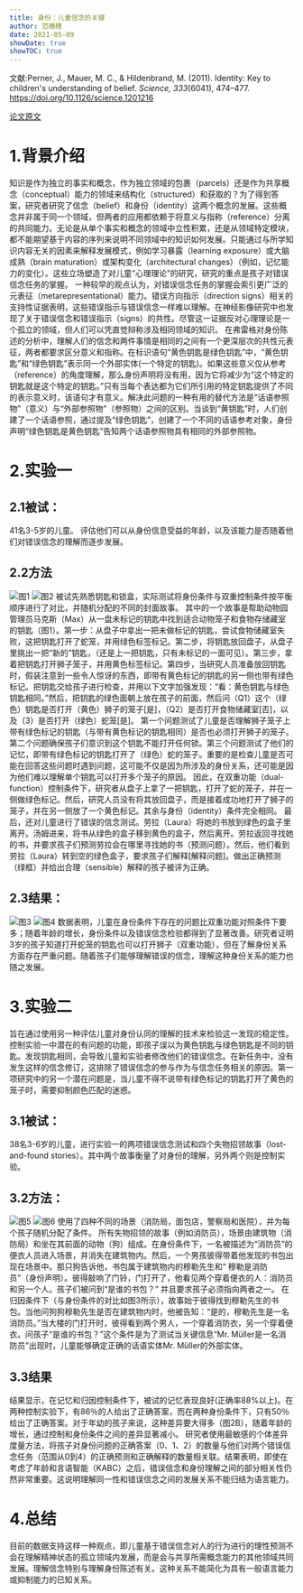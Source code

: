 ```yaml
---
title: 身份：儿童信念的关键
author: 范穗穗
date: 2021-05-09
showDate: true
showTOC: true
---
```

文献:Perner, J., Mauer, M. C., & Hildenbrand, M. (2011). Identity: Key to children's understanding of belief. *Science, 333*(6041), 474–477. https://doi.org/10.1126/science.1201216

[论文原文](../Source_Files/2021-05-09-FSS2.Pdf)
# 1.背景介绍
知识是作为独立的事实和概念，作为独立领域的包裹（parcels）还是作为共享概念（conceptual）能力的领域来结构化（structured）和获取的？为了得到答案，研究者研究了信念（belief）和身份（identity）这两个概念的发展。这些概念并非属于同一个领域，但两者的应用都依赖于将意义与指称（reference）分离的共同能力。无论是从单个事实和概念的领域中立性积累，还是从领域特定模块，都不能期望基于内容的序列来说明不同领域中的知识如何发展。只能通过与所学知识内容无关的因素来解释发展模式，例如学习暴露（learning exposure）或大脑成熟（brain maturation）或架构变化（architectural changes）（例如，记忆能力的变化）。这些立场塑造了对儿童“心理理论”的研究，研究的重点是孩子对错误信念任务的掌握。
一种较早的观点认为，对错误信念任务的掌握会索引更广泛的元表征（metarepresentational）能力。错误方向指示（direction signs）相关的支持性证据表明，这些错误指示与错误信念一样难以理解。在神经影像研究中也发现了关于错误信念和错误指示（signs）的共性。尽管这一证据反对心理理论是一个孤立的领域，但人们可以凭直觉辩称涉及相同领域的知识。
在弗雷格对身份陈述的分析中，理解人们的信念和两件事情是相同的之间有一个更深层次的共性元表征，两者都要求区分意义和指称。在标识语句“黄色钥匙是绿色钥匙”中，“黄色钥匙”和“绿色钥匙”表示同一个外部实体(一个特定的钥匙)。如果这些意义仅从参考（reference）的角度理解，那么身份声明将没有用，因为它将减少为“这个特定的钥匙就是这个特定的钥匙。”只有当每个表达都为它们所引用的特定钥匙提供了不同的表示意义时，该语句才有意义。解决此问题的一种有用的替代方法是“话语参照物”（意义）与“外部参照物”（参照物）之间的区别。当谈到“黄钥匙”时，人们创建了一个话语参照，通过提及“绿色钥匙”，创建了一个不同的话语参考对象，身份声明“绿色钥匙是黄色钥匙”告知两个话语参照物具有相同的外部参照物。
# 2.实验一
## 2.1被试：
41名3-5岁的儿童。
评估他们可以从身份信息受益的年龄，以及该能力是否随着他们对错误信念的理解而逐步发展。
## 2.2方法
![图1](../Supporting_Information/2021-05-09-FSS2-Fig1.png)
![图2](../Supporting_Information/2021-05-09-FSS2-Fig2.png)
被试先熟悉钥匙和锁盒，实际测试将身份条件与双重控制条件按平衡顺序进行了对比，并随机分配的不同的封面故事。
其中的一个故事是帮助动物园管理员马克斯（Max）从一盘未标记的钥匙中找到适合动物笼子和食物存储藏室的钥匙（图1）。第一步：从盘子中拿出一把未做标记的钥匙，尝试食物储藏室失败，这把钥匙打开了蛇笼，并用绿色标签标记。第二步，将钥匙放回盘子，从盘子里挑出一把“新的”钥匙，（还是上一把钥匙，只有未标记的一面可见）。第三步，拿着把钥匙打开狮子笼子，并用黄色标签标记。第四步，当研究人员准备放回钥匙时，假装注意到一些令人惊讶的东西，即带有黄色标记的钥匙的另一侧也带有绿色标记。把钥匙交给孩子进行检查，并用以下文字加强发现：“看：黄色钥匙与绿色钥匙相同。”然后，把钥匙的绿色面朝上放在孩子的前面，然后问（Q1）这个（绿色）钥匙是否打开（黄色）狮子的笼子[是]，（Q2）是否打开食物储藏室[否]，以及（3）是否打开（绿色）蛇笼[是]。
第一个问题测试了儿童是否理解狮子笼子上带有绿色标记的钥匙（与带有黄色标记的钥匙相同）是否也必须打开狮子的笼子。第二个问题确保孩子们意识到这个钥匙不能打开任何锁。第三个问题测试了他们的记忆，即带有绿色标记的钥匙打开了（绿色）蛇的笼子。重要的是检查儿童是否可能在回答这些问题时遇到问题，这可能不仅是因为所涉及的身份关系，还可能是因为他们难以理解单个钥匙可以打开多个笼子的原因。
因此，在双重功能（dual-function）控制条件下，研究者从盘子上拿了一把钥匙，打开了蛇的笼子，并在一侧做绿色标记。然后，研究人员没有将其放回盘子，而是接着成功地打开了狮子的笼子，并在另一侧放了一个黄色标记。其余与身份（identity）条件完全相同。
最后，还对儿童进行了错误的信念测试。劳拉（Laura）将她的书放到绿色的盒子里离开。汤姆进来，将书从绿色的盒子移到黄色的盒子，然后离开。劳拉返回寻找她的书，并要求孩子们预测劳拉会在哪里寻找她的书（预测问题）。然后，他们看到劳拉（Laura）转到空的绿色盒子，要求孩子们解释[解释问题]。做出正确预测（绿框）并给出合理（sensible）解释的孩子被评为正确。
## 2.3结果：
![图3](../Supporting_Information/2021-05-09-FSS2-Fig3.png)
![图4](../Supporting_Information/2021-05-09-FSS2-Fig4.png)
数据表明，儿童在身份条件下存在的问题比双重功能对照条件下要多；随着年龄的增长，身份条件以及错误信念检验都得到了显著改善。研究者证明3岁的孩子知道打开蛇笼的钥匙也可以打开狮子（双重功能），但在了解身份关系方面存在严重问题。随着孩子们能够理解错误的信念，理解这种身份关系的能力也随之发展。
# 3.实验二
旨在通过使用另一种评估儿童对身份认同的理解的技术来检验这一发现的稳定性。控制实验一中潜在的有问题的功能，即孩子误以为黄色钥匙与绿色钥匙是不同的钥匙。发现钥匙相同，会导致儿童和实验者修改他们的错误信念。在新任务中，没有发生这样的信念修订，这排除了错误信念的参与作为与信念任务相关的原因。第一项研究中的另一个潜在问题是，当儿童不得不说带有绿色标记的钥匙打开了黄色的笼子时，需要抑制颜色匹配的迷惑。
## 3.1被试：
38名3-6岁的儿童，进行实验一的两项错误信念测试和四个失物招领故事（lost-and-found stories）。其中两个故事衡量了对身份的理解，另外两个则是控制实验。
## 3.2方法：
![图5](../Supporting_Information/2021-05-09-FSS2-Fig5.png)
![图6](../Supporting_Information/2021-05-09-FSS2-Fig6.png)
使用了四种不同的场景（消防局，面包店，警察局和医院），并为每个孩子随机分配了条件。
所有失物招领的故事（例如消防员），场景由建筑物（消防局）和坐在其前面的动物（狗）组成。在身份条件下，一名被描述为“消防员”的便衣人员进入场景，并消失在建筑物内。然后，一个男孩彼得带着他发现的书包出现在场景中。那只狗告诉他，书包属于建筑物内的穆勒先生和“ 穆勒是消防员”（身份声明）。彼得敲响了门铃，门打开了，他看见两个穿着便衣的人：消防员和另一个人。孩子们被问到“是谁的书包？” 并且要求孩子必须指向两者之一。
在归因条件下（与身份条件的对比如图3所示），故事始于彼得找到穆勒先生的书包。当他问狗狗穆勒先生是否在建筑物内时，他被告知：“是的，穆勒先生是一名消防员。”当大楼的门打开时，彼得看到两个男人，一个穿着消防衣，另一个穿着便衣。问孩子“是谁的书包？”这个条件是为了测试当关键信息“Mr. Müller是一名消防员”出现时，儿童能够确定正确的话语实体Mr. Müller的外部实体。
## 3.3结果
结果显示，在记忆和归因控制条件下，被试的记忆表现良好(正确率88%以上)。在两种控制实验下，有86％的人给出了正确答案，而在两种身份条件下，只有50％给出了正确答案。对于年幼的孩子来说，这种差异要大得多（图2B），随着年龄的增长，通过控制和身份条件之间的差异显著减小。
研究者使用最敏感的个体差异度量方法，将孩子对身份问题的正确答案（0、1、2）的数量与他们对两个错误信念任务（范围从0到4）的正确预测和正确解释的数量相关联。结果表明，即使在考虑了年龄和言语智能（KABC）之后，错误信念和身份理解之间的部分相关性仍然非常重要。这说明理解同一性和错误信念之间的发展关系不能归结为语言能力。
# 4.总结
目前的数据支持这样一种观点，即儿童基于错误信念对人的行为进行的理性预测不会在理解精神状态的孤立领域内发展，而是会与共享所需概念能力的其他领域共同发展。理解信念特别与理解身份陈述有关。这种关系不能简化为具有一般语言能力或抑制能力的已知关系。


